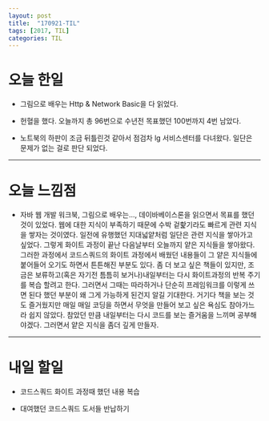 ```yaml
---
layout: post
title:  "170921-TIL"
tags: [2017, TIL]
categories: TIL
---
```

오늘 한일
========
- 그림으로 배우는 Http & Network Basic을 다 읽었다.

- 헌혈을 했다. 오늘까지 총 96번으로 수년전 목표했던 100번까지 4번 남았다.

- 노트북의 하판이 조금 뒤틀린것 같아서 점검차 lg 서비스센터를 다녀왔다. 일단은 문제가 없는 걸로 판단 되었다.

---

오늘 느낌점  
=========  

- 자바 웹 개발 워크북, 그림으로 배우는..., 데이바베이스론을 읽으면서 목표를 했던 것이 있었다. 웹에 대한 지식이 부족하기 때문에 수박 겉핥기라도 빠르게 관련 지식을 쌓자는 것이였다. 일전에 유행했던 지대넓얕처럼 일단은 관련 지식을 쌓아가고 싶었다. 그렇게 화이트 과정이 끝난 다음날부터 오늘까지 얕은 지식들을 쌓아왔다. 그러한 과정에서 코드스쿼드의 화이트 과정에서 배웠던 내용들이 그 얕은 지식들에 붙어들어 오기도 하면서 튼튼해진 부분도 있다. 좀 더 보고 싶은 책들이 있지만, 조금은 보류하고(혹은 자기전 틈틈히 보거나)내일부터는 다시 화이트과정의 반복 주기를 복습 할려고 한다. 그러면서 그때는 따라하거나 단순히 프레임워크를 이렇게 쓰면 된다 했던 부분이 왜 그게 가능하게 된건지 알길 기대한다. 거기다 책을 보는 것도 즐거웠지만 매일 매일 코딩을 하면서 무엇을 만들어 보고 싶은 욕심도 참아가느라 쉽지 않았다. 참았던 만큼 내일부터는 다시 코드를 보는 즐거움을 느끼며 공부해야겠다. 그러면서 얕은 지식을 좀더 깊게 만들자.

---

내일 할일  
========  

- 코드스쿼드 화이트 과정때 했던 내용 복습

- 대여했던 코드스쿼드 도서들 반납하기
